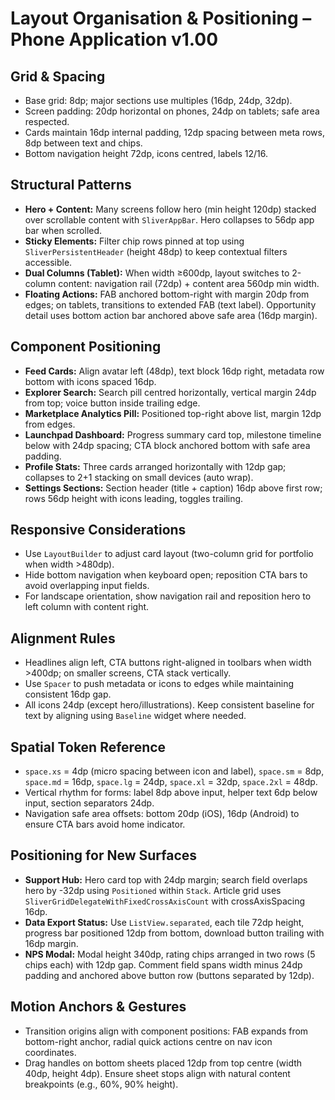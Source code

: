 # Layout Organisation & Positioning – Phone Application v1.00

## Grid & Spacing
- Base grid: 8dp; major sections use multiples (16dp, 24dp, 32dp).
- Screen padding: 20dp horizontal on phones, 24dp on tablets; safe area respected.
- Cards maintain 16dp internal padding, 12dp spacing between meta rows, 8dp between text and chips.
- Bottom navigation height 72dp, icons centred, labels 12/16.

## Structural Patterns
- **Hero + Content:** Many screens follow hero (min height 120dp) stacked over scrollable content with `SliverAppBar`. Hero collapses to 56dp app bar when scrolled.
- **Sticky Elements:** Filter chip rows pinned at top using `SliverPersistentHeader` (height 48dp) to keep contextual filters accessible.
- **Dual Columns (Tablet):** When width ≥600dp, layout switches to 2-column content: navigation rail (72dp) + content area 560dp min width.
- **Floating Actions:** FAB anchored bottom-right with margin 20dp from edges; on tablets, transitions to extended FAB (text label). Opportunity detail uses bottom action bar anchored above safe area (16dp margin).

## Component Positioning
- **Feed Cards:** Align avatar left (48dp), text block 16dp right, metadata row bottom with icons spaced 16dp.
- **Explorer Search:** Search pill centred horizontally, vertical margin 24dp from top; voice button inside trailing edge.
- **Marketplace Analytics Pill:** Positioned top-right above list, margin 12dp from edges.
- **Launchpad Dashboard:** Progress summary card top, milestone timeline below with 24dp spacing; CTA block anchored bottom with safe area padding.
- **Profile Stats:** Three cards arranged horizontally with 12dp gap; collapses to 2+1 stacking on small devices (auto wrap).
- **Settings Sections:** Section header (title + caption) 16dp above first row; rows 56dp height with icons leading, toggles trailing.

## Responsive Considerations
- Use `LayoutBuilder` to adjust card layout (two-column grid for portfolio when width >480dp).
- Hide bottom navigation when keyboard open; reposition CTA bars to avoid overlapping input fields.
- For landscape orientation, show navigation rail and reposition hero to left column with content right.

## Alignment Rules
- Headlines align left, CTA buttons right-aligned in toolbars when width >400dp; on smaller screens, CTA stack vertically.
- Use `Spacer` to push metadata or icons to edges while maintaining consistent 16dp gap.
- All icons 24dp (except hero/illustrations). Keep consistent baseline for text by aligning using `Baseline` widget where needed.

## Spatial Token Reference
- `space.xs` = 4dp (micro spacing between icon and label), `space.sm` = 8dp, `space.md` = 16dp, `space.lg` = 24dp, `space.xl` = 32dp, `space.2xl` = 48dp.
- Vertical rhythm for forms: label 8dp above input, helper text 6dp below input, section separators 24dp.
- Navigation safe area offsets: bottom 20dp (iOS), 16dp (Android) to ensure CTA bars avoid home indicator.

## Positioning for New Surfaces
- **Support Hub:** Hero card top with 24dp margin; search field overlaps hero by -32dp using `Positioned` within `Stack`. Article grid uses `SliverGridDelegateWithFixedCrossAxisCount` with crossAxisSpacing 16dp.
- **Data Export Status:** Use `ListView.separated`, each tile 72dp height, progress bar positioned 12dp from bottom, download button trailing with 16dp margin.
- **NPS Modal:** Modal height 340dp, rating chips arranged in two rows (5 chips each) with 12dp gap. Comment field spans width minus 24dp padding and anchored above button row (buttons separated by 12dp).

## Motion Anchors & Gestures
- Transition origins align with component positions: FAB expands from bottom-right anchor, radial quick actions centre on nav icon coordinates.
- Drag handles on bottom sheets placed 12dp from top centre (width 40dp, height 4dp). Ensure sheet stops align with natural content breakpoints (e.g., 60%, 90% height).
